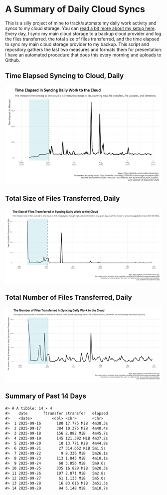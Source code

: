 # A Summary of Daily Cloud Syncs

This is a silly project of mine to track/automate my daily work activity
and syncs to my cloud storage. You can [read a bit more about my setup
here](https://svmiller.com/blog/2025/05/cloud-storage-european-style/).
Every day, I sync my main cloud storage to a backup cloud provider and
log the files transferred, the total size of files transferred, and the
time elapsed to sync my main cloud storage provider to my backup. This
script and repository gathers the last two measures and formats them for
presentation. I have an automated procedure that does this every morning
and uploads to Github.

## Time Elapsed Syncing to Cloud, Daily

![](time-elapsed.png)

## Total Size of Files Transferred, Daily

![](size-transferred.png)

## Total Number of Files Transferred, Daily

![](files-transferred.png)

## Summary of Past 14 Days

    #> # A tibble: 14 × 4
    #>    date       ftransfer stransfer   elapsed
    #>    <date>         <dbl> <chr>       <chr>  
    #>  1 2025-09-16       180 17.775 MiB  4m38.3s
    #>  2 2025-09-17       384 10.375 MiB  4m40.4s
    #>  3 2025-09-18       156 2.882 MiB   4m45.7s
    #>  4 2025-09-19       145 121.392 MiB 4m37.2s
    #>  5 2025-09-20        10 13.771 KiB  4m44.8s
    #>  6 2025-09-21        27 314.652 KiB 5m1.5s 
    #>  7 2025-09-22         9 8.336 MiB   5m26.1s
    #>  8 2025-09-23       113 1.845 MiB   4m10.1s
    #>  9 2025-09-24        68 3.056 MiB   5m9.6s 
    #> 10 2025-09-25       335 16.829 MiB  5m20.3s
    #> 11 2025-09-26       107 2.871 MiB   5m2.8s 
    #> 12 2025-09-27        61 1.133 MiB   5m5.0s 
    #> 13 2025-09-28        16 83.616 MiB  3m51.3s
    #> 14 2025-09-29        94 5.148 MiB   5m10.7s
